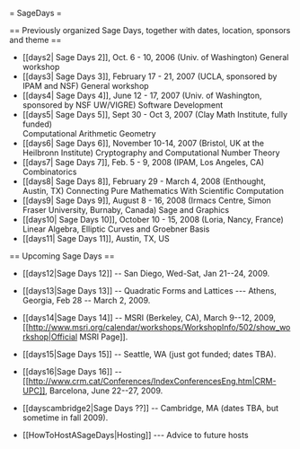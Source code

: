 = SageDays =

== Previously organized Sage Days, together with dates, location, sponsors and theme ==

 * [[days2| Sage Days 2]], Oct. 6 - 10, 2006 (Univ. of Washington)
  General workshop
 * [[days3| Sage Days 3]], February 17 - 21, 2007 (UCLA, sponsored by IPAM and NSF)
  General workshop
 * [[days4| Sage Days 4]], June 12 - 17, 2007 (Univ. of Washington, sponsored by NSF UW/VIGRE)
  Software Development
 * [[days5| Sage Days 5]], Sept 30 - Oct 3, 2007 (Clay Math Institute, fully funded)  
  Computational Arithmetic Geometry
 * [[days6| Sage Days 6]], November 10-14, 2007 (Bristol, UK at the Heilbronn Institute)
  Cryptography and Computational Number Theory
 * [[days7| Sage Days 7]], Feb. 5 - 9, 2008 (IPAM, Los Angeles, CA)
   Combinatorics
 * [[days8| Sage Days 8]], February 29 - March 4, 2008 (Enthought, Austin, TX)
   Connecting Pure Mathematics With Scientific Computation
 * [[days9| Sage Days 9]], August 8 - 16, 2008 (Irmacs Centre, Simon Fraser University, Burnaby, Canada)
   Sage and Graphics
 * [[days10| Sage Days 10]], October 10 - 15, 2008 (Loria, Nancy, France)
   Linear Algebra, Elliptic Curves and Groebner Basis
 * [[days11| Sage Days 11]], Austin, TX, US

== Upcoming Sage Days ==

 * [[days12|Sage Days 12]] -- San Diego, Wed-Sat, Jan 21--24, 2009.
 * [[days13|Sage Days 13]] -- Quadratic Forms and Lattices --- Athens, Georgia, Feb 28 -- March 2, 2009.
 * [[days14|Sage Days 14]] -- MSRI (Berkeley, CA), March 9--12, 2009, [[http://www.msri.org/calendar/workshops/WorkshopInfo/502/show_workshop|Official MSRI Page]].
 * [[days15|Sage Days 15]] -- Seattle, WA (just got funded; dates TBA).
 * [[days16|Sage Days 16]] -- [[http://www.crm.cat/Conferences/IndexConferencesEng.htm|CRM-UPC]], Barcelona, June 22--27, 2009.
 * [[dayscambridge2|Sage Days ??]] -- Cambridge, MA (dates TBA, but sometime in fall 2009).

 * [[HowToHostASageDays|Hosting]] --- Advice to future hosts
